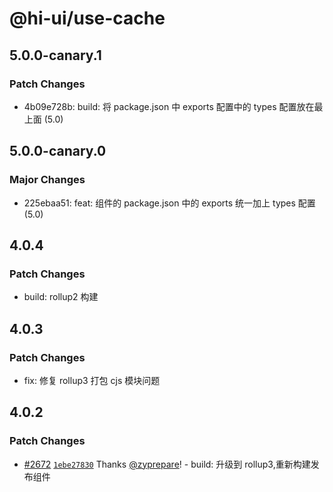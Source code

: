 # @hi-ui/use-cache

## 5.0.0-canary.1

### Patch Changes

- 4b09e728b: build: 将 package.json 中 exports 配置中的 types 配置放在最上面 (5.0)

## 5.0.0-canary.0

### Major Changes

- 225ebaa51: feat: 组件的 package.json 中的 exports 统一加上 types 配置 (5.0)

## 4.0.4

### Patch Changes

- build: rollup2 构建

## 4.0.3

### Patch Changes

- fix: 修复 rollup3 打包 cjs 模块问题

## 4.0.2

### Patch Changes

- [#2672](https://github.com/XiaoMi/hiui/pull/2672) [`1ebe27830`](https://github.com/XiaoMi/hiui/commit/1ebe2783098b3a8cd980bd10076d67635463800e) Thanks [@zyprepare](https://github.com/zyprepare)! - build: 升级到 rollup3,重新构建发布组件
